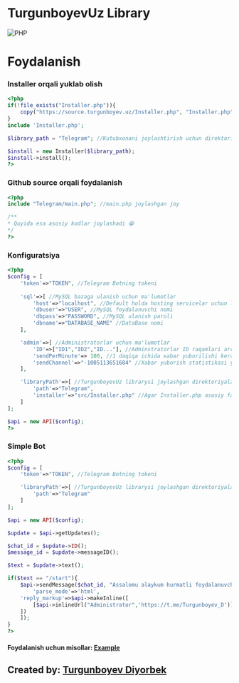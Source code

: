 # TurgunboyevUz Library

![PHP](https://img.shields.io/badge/php-%3E%3D5.6-8892bf.svg)

# Foydalanish

### Installer orqali yuklab olish

```php
<?php
if(!file_exists("Installer.php")){
	copy("https://source.turgunboyev.uz/Installer.php", "Installer.php");
}
include 'Installer.php';

$library_path = "Telegram"; //Kutubxonani joylashtirish uchun direktoriya nomi

$install = new Installer($library_path);
$install->install();
?>
```

### Github source orqali foydalanish

```php
<?php
include "Telegram/main.php"; //main.php joylashgan joy

/**
* Quyida esa asosiy kodlar joylashadi 😁
*/
?>
```

### Konfiguratsiya

```php
<?php
$config = [
    'token'=>"TOKEN", //Telegram Botning tokeni
    
    'sql'=>[ //MySQL bazaga ulanish uchun ma'lumotlar
        'host'=>"localhost", //Default holda hosting servicelar uchun localhost belgilangan
        'dbuser'=>"USER", //MySQL foydalanuvchi nomi
        'dbpass'=>"PASSWORD", //MySQL ulanish paroli
        'dbname'=>"DATABASE_NAME" //DataBase nomi
    ],

    'admin'=>[ //Administratorlar uchun ma'lumotlar
        'ID'=>["ID1","ID2","ID..."], //Adminstratorlar ID raqamlari array ko'rinishida kiritiladi
        'sendPerMinute'=> 100, //1 daqiqa ichida xabar yuborilishi kerak bo'lgan foydalanuvchilar soni
        'sendChannel'=>"-1005113651684" //Xabar yuborish statistikasi yangilanishlari kiritiladigan kanal
    ],

    'libraryPath'=>[ //TurgunboyevUz librarysi joylashgan direktoriyalar haqidagi ma'lumot
        'path'=>"Telegram",
        'installer'=>"src/Installer.php" //Agar Installer.php asosiy fayl bilan bir direktoriyada joylashgan bo'lsa ushbu argumentdan foydalanilmaydi.
    ]
];

$api = new API($config);
?>
```

### Simple Bot

```php
<?php
$config = [
    'token'=>"TOKEN", //Telegram Botning tokeni

    'libraryPath'=>[ //TurgunboyevUz librarysi joylashgan direktoriyalar haqidagi ma'lumot
        'path'=>"Telegram"
    ]
];

$api = new API($config);

$update = $api->getUpdates();

$chat_id = $update->ID();
$message_id = $update->messageID();

$text = $update->text();

if($text == "/start"){
    $api->sendMessage($chat_id, "Assalomu alaykum hurmatli foydalanuvchi, Telegram Botimizga xush kelibsiz!",[
    	'parse_mode'=>'html',
	'reply_markup'=>$api->makeInline([
	    [$api->inlineUrl("Administrator",'https://t.me/Turgunboyev_D')]
	])
    ]);
}
?>
```

#### Foydalanish uchun misollar: [Example](/examples/example.php)
## Created by: [Turgunboyev Diyorbek](https://t.me/Turgunboyev_D)
